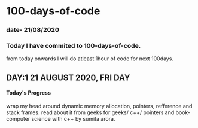 # 100-days-of-code 
### date- 21/08/2020
### Today I have commited to 100-days-of-code. 
from today onwards I will do atleast 1hour of code for next 100days.

## DAY:1 21 AUGUST 2020, FRI DAY
#### Today's Progress   
wrap my head around dynamic memory allocation, pointers, refference and stack frames.
read about it from geeks for geeks/ c++/ pointers and book- computer science with c++ by sumita arora.


